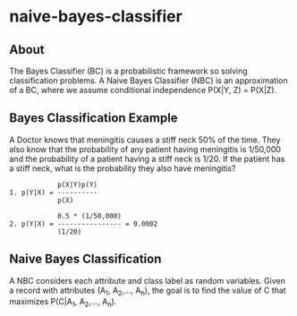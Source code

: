 # naive-bayes-classifier

 ## About

The Bayes Classifier (BC) is a probabilistic framework so solving
classification problems. A Naive Bayes Classifier (NBC) is an approximation of a BC, where we assume conditional independence P(X|Y, Z) = P(X|Z).

## Bayes Classification Example

A Doctor knows that meningitis causes a stiff neck 50% of the time. They also know that the probability of any patient having meningitis is 1/50,000 and the probability of a patient having a stiff neck is 1/20. If the patient has a stiff neck, what is the probability they also have meningitis?

```
            p(X|Y)p(Y)
1. p(Y|X) = ----------
            p(X)

            0.5 * (1/50,000)
2. p(Y|X) = ---------------- = 0.0002
            (1/20)
```

## Naive Bayes Classification

A NBC considers each attribute and class label as random variables. Given a record with attributes (A<sub>1</sub>, A<sub>2</sub>,..., A<sub>n</sub>), the goal is to find the value of C that maximizes P(C|A<sub>1</sub>, A<sub>2</sub>,..., A<sub>n</sub>).
